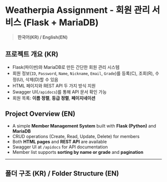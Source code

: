 # Weatherpia Assignment - 회원 관리 서비스 (Flask + MariaDB)

> **한국어(KR) / English(EN)**

## 프로젝트 개요 (KR)
- Flask(파이썬)와 MariaDB로 만든 간단한 회원 관리 시스템
- 회원 정보(`ID`, `Password`, `Name`, `Nickname`, `Email`, `Grade`)를 
  등록(C), 조회(R), 수정(U), 삭제(D)할 수 있음
- HTML 페이지와 REST API 두 가지 방식 지원
- Swagger UI(`/apidocs`)를 통해 API 문서 확인 가능
- 회원 목록: **이름 정렬**, **등급 정렬**, **페이지네이션**

## Project Overview (EN)
- A simple **Member Management System** built with **Flask (Python)** and **MariaDB**
- CRUD operations (Create, Read, Update, Delete) for members
- Both **HTML pages** and **REST API** are available
- Swagger UI at `/apidocs` for API documentation
- Member list supports **sorting by name or grade** and **pagination**

---

## 폴더 구조 (KR) / Folder Structure (EN)

